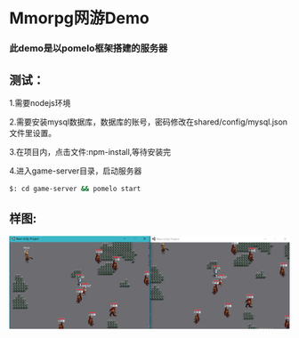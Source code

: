 # Mmorpg网游Demo
### 此demo是以pomelo框架搭建的服务器

 
## 测试：
1.需要nodejs环境

2.需要安装mysql数据库，数据库的账号，密码修改在shared/config/mysql.json文件里设置。

3.在项目内，点击文件:npm-install,等待安装完

4.进入game-server目录，启动服务器
``` bash
$: cd game-server && pomelo start
```

## 样图:
![image](https://github.com/koliy/GameOnlineSyncDemo/blob/master/unity1.png)



